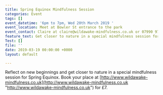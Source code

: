 ```yaml
---
title: Spring Equinox Mindfulness Session
categories: Event
tags: []
event_datetime: '6pm to 7pm, Wed 20th March 2019 '
event_location: Meet at Bowler St entrance to the park
event_contact: Claire at claire@wildawake-mindfulness.co.uk or 07990 974462
feature_text: Get closer to nature in a special mindfulness session for Spring Equinox
Test: []
file: ''
date: 2019-03-19 00:00:00 +0000
layout: default

---
```

Reflect on new beginnings and get closer to nature in a special mindfulness session for Spring Equinox. Book your place at [http://www.wildawake-mindfulness.co.uk](http://www.wildawake-mindfulness.co.uk "http://www.wildawake-mindfulness.co.uk") for £7.
